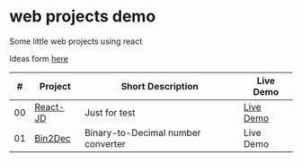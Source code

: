 # web projects demo
Some little web projects using react

Ideas form [here](https://github.com/florinpop17/app-ideas)

| #   | Project    |  Short Description         |Live Demo|
| ------ | ------ | ------ | ------ |
| 00  | [React-JD](https://github.com/Cesare12/React-JD)   |  Just for test             |[Live Demo](https://cesare12.github.io/React-JD/)|
| 01  | [Bin2Dec](https://github.com/Cesare12/Bin2Dec)    |  Binary-to-Decimal number converter   |Live Demo|
